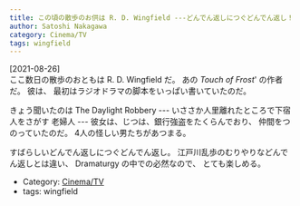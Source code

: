```yaml
---
title: この頃の散歩のお供は R. D. Wingfield ---どんでん返しにつぐどんでん返し！
author: Satoshi Nakagawa
category: Cinema/TV
tags: wingfield
---
```


[2021-08-26]  
 ここ数日の散歩のおともは R. D. Wingfield だ。
あの _Touch of Frost_' の作者だ。
彼は、
最初はラジオドラマの脚本をいっぱい書いていたのだ。

 きょう聞いたのは
The Daylight Robbery ---
いささか人里離れたところで下宿人をさがす
老婦人 ---
彼女は、じつは、銀行強盗をたくらんでおり、
仲間をつのっていたのだ。
4人の怪しい男たちがあつまる。

 すばらしいどんでん返しにつぐどんでん返し。
江戸川乱歩のむりやりなどんでん返しとは違い、
Dramaturgy の中での必然なので、
とても楽しめる。

- Category: [Cinema/TV](/categories.html#Cinema/TV)
- tags: wingfield
